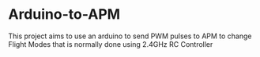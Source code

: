 # Arduino-to-APM
This project aims to use an arduino to send PWM pulses to APM to change Flight Modes that is normally done using 2.4GHz RC Controller
